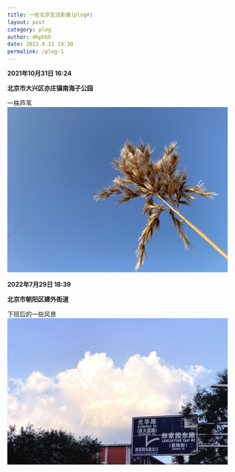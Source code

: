 ```yaml
---
title: 一些北京生活影像|plog#1
layout: post
category: plog
author: dkphhh
date: 2022.9.11 19:30
permalink: /plog-1
---
```


**2021年10月31日 16:24**

**北京市大兴区亦庄镇南海子公园**

一株芦苇
![](plog1/IMG_5810.jpeg)

**2022年7月29日 18:39**

**北京市朝阳区建外街道**

下班后的一些风景
![](plog1/IMG_8236.JPG)